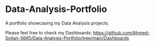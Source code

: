 # Data-Analysis-Portfolio
A portfolio showcasing my Data Analysis projects.

Please feel free to check my Dashboards: https://github.com/Ahmed-Soltan-5665/Data-Analysis-Portfolio/tree/main/Dashboards


